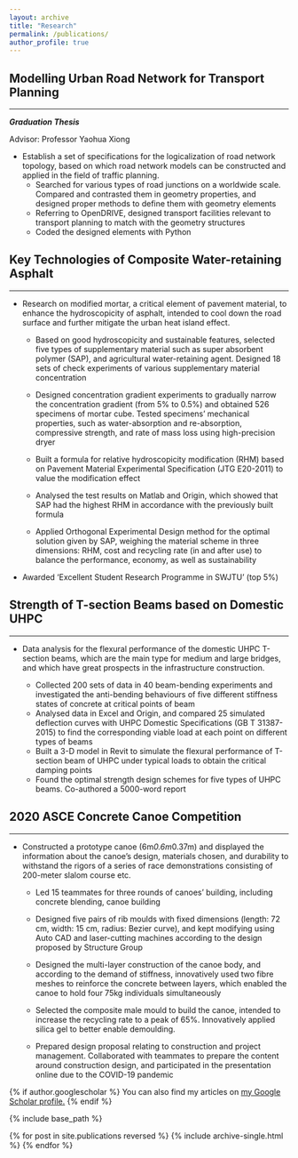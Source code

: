 ```yaml
---
layout: archive
title: "Research"
permalink: /publications/
author_profile: true
---
```

## **Modelling Urban Road Network for Transport Planning**

------

***Graduation Thesis***

Advisor: Professor Yaohua Xiong

- Establish a set of specifications for the logicalization of road network topology, based on which road network models can be constructed and applied in the field of traffic planning.
  - Searched for various types of road junctions on a worldwide scale. Compared and contrasted them in geometry properties, and designed proper methods to define them with geometry elements
  - Referring to OpenDRIVE, designed transport facilities relevant to transport planning to match with the geometry structures
  - Coded the designed elements with Python



## **Key Technologies of Composite Water-retaining Asphalt**

------

- Research on modified mortar, a critical element of pavement material, to enhance the hydroscopicity of asphalt, intended to cool down the road surface and further mitigate the urban heat island effect. 

   - Based on good hydroscopicity and sustainable features, selected five types of supplementary material such as super absorbent polymer (SAP), and agricultural water-retaining agent. Designed 18 sets of check experiments of various supplementary material concentration

   - Designed concentration gradient experiments to gradually narrow the concentration gradient (from 5% to 0.5%) and obtained 526 specimens of mortar cube. Tested specimens’ mechanical properties, such as water-absorption and re-absorption, compressive strength, and rate of mass loss using high-precision dryer

   - Built a formula for relative hydroscopicity modification (RHM) based on Pavement Material Experimental Specification (JTG E20-2011) to value the modification effect

   - Analysed the test results on Matlab and Origin, which showed that SAP had the highest RHM in accordance with the previously built formula

   - Applied Orthogonal Experimental Design method for the optimal solution given by SAP, weighing the material scheme in three dimensions: RHM, cost and recycling rate (in and after use) to balance the performance, economy, as well as sustainability

- Awarded ‘Excellent Student Research Programme in SWJTU’ (top 5%)



## **Strength of T-section Beams based on Domestic UHPC**

------

- Data analysis for the flexural performance of the domestic UHPC T-section beams, which are the main type for medium and large bridges, and which have great prospects in the infrastructure construction.

   - Collected 200 sets of data in 40 beam-bending experiments and investigated the anti-bending behaviours of five different stiffness states of concrete at critical points of beam
   - Analysed data in Excel and Origin, and compared 25 simulated deflection curves with UHPC Domestic Specifications (GB T 31387-2015) to find the corresponding viable load at each point on different types of beams
   - Built a 3-D model in Revit to simulate the flexural performance of T-section beam of UHPC under typical loads to obtain the critical damping points
   - Found the optimal strength design schemes for five types of UHPC beams. Co-authored a 5000-word report



## **2020 ASCE Concrete Canoe Competition**

------

- Constructed a prototype canoe (6m*0.6m*0.37m) and displayed the information about the canoe’s design, materials chosen, and durability to withstand the rigors of a series of race demonstrations consisting of 200-meter slalom course etc.

  - Led 15 teammates for three rounds of canoes’ building, including concrete blending, canoe building

  - Designed five pairs of rib moulds with fixed dimensions (length: 72 cm, width: 15 cm, radius: Bezier curve), and kept modifying using Auto CAD and laser-cutting machines according to the design proposed by Structure Group

  - Designed the multi-layer construction of the canoe body, and according to the demand of stiffness, innovatively used two fibre meshes to reinforce the concrete between layers, which enabled the canoe to hold four 75kg individuals simultaneously

  - Selected the composite male mould to build the canoe, intended to increase the recycling rate to a peak of 65%. Innovatively applied silica gel to better enable demoulding.

  - Prepared design proposal relating to construction and project management. Collaborated with teammates to prepare the content around construction design, and participated in the presentation online due to the COVID-19 pandemic


{% if author.googlescholar %}
  You can also find my articles on <u><a href="{{author.googlescholar}}">my Google Scholar profile</a>.</u>
{% endif %}

{% include base_path %}

{% for post in site.publications reversed %}
  {% include archive-single.html %}
{% endfor %}
